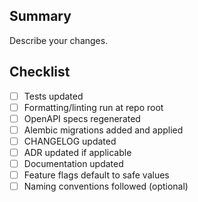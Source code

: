## Summary

Describe your changes.

## Checklist

- [ ] Tests updated
- [ ] Formatting/linting run at repo root
- [ ] OpenAPI specs regenerated
- [ ] Alembic migrations added and applied
- [ ] CHANGELOG updated
- [ ] ADR updated if applicable
- [ ] Documentation updated
- [ ] Feature flags default to safe values
- [ ] Naming conventions followed (optional)
